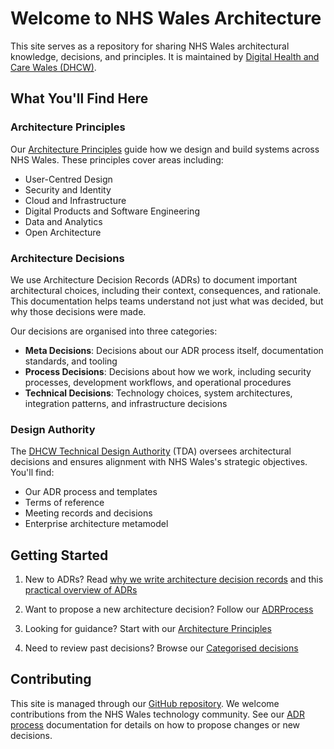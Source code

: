 # Welcome to NHS Wales Architecture

This site serves as a repository for sharing NHS Wales architectural
knowledge, decisions, and principles. It is maintained by [Digital Health and Care Wales (DHCW)](https://dhcw.nhs.wales/).

## What You'll Find Here

### Architecture Principles

Our [Architecture Principles](principles/index.md) guide how we design and build
systems across NHS Wales. These principles cover areas including:

- User-Centred Design
- Security and Identity
- Cloud and Infrastructure
- Digital Products and Software Engineering
- Data and Analytics
- Open Architecture

### Architecture Decisions

We use Architecture Decision Records (ADRs) to document important architectural
choices, including their context, consequences, and rationale. This
documentation helps teams understand not just what was decided, but why those
decisions were made.

Our decisions are organised into three categories:

- **Meta Decisions**: Decisions about our ADR process itself, documentation
  standards, and tooling
- **Process Decisions**: Decisions about how we work, including security
  processes, development workflows, and operational procedures
- **Technical Decisions**: Technology choices, system architectures, integration
  patterns, and infrastructure decisions

### Design Authority

The [DHCW Technical Design Authority](design-authority/index.md) (TDA) oversees
architectural decisions and ensures alignment with NHS Wales's strategic
objectives. You'll find:

- Our ADR process and templates
- Terms of reference
- Meeting records and decisions
- Enterprise architecture metamodel

## Getting Started

1. New to ADRs? Read [why we write architecture decision records](https://github.blog/engineering/architecture-optimization/why-write-adrs/)
   and this [practical overview of ADRs](https://ctaverna.github.io/adr/)

2. Want to propose a new architecture decision? Follow our [ADRProcess](design-authority/dhcw/architecture-decision-record-process/index.md)

3. Looking for guidance? Start with our [Architecture Principles](principles/index.md)

4. Need to review past decisions? Browse our [Categorised decisions](decisions/index.md)

## Contributing

This site is managed through our [GitHub repository](https://github.com/GIG-Cymru-NHS-Wales/architecture-decision-records).
We welcome contributions from the NHS Wales technology community. See our
[ADR process](design-authority/dhcw/architecture-decision-record-process/index.md) documentation for details on how to propose changes or new decisions.
